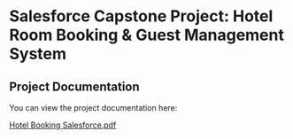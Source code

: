 # Salesforce Capstone Project: Hotel Room Booking & Guest Management System

## Project Documentation

You can view the project documentation here:

[Hotel Booking Salesforce.pdf](Hotel%20Booking%20Salesforce.pdf)
